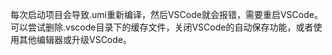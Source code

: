 每次启动项目会导致.umi重新编译，然后VSCode就会报错，需要重启VSCode。可以尝试删除.vscode目录下的缓存文件，关闭VSCode的自动保存功能，或者使用其他编辑器或升级VSCode。
